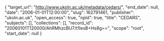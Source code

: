 {
  "target_url": "http://www.ukoln.ac.uk/metadata/cedars/", 
  "end_date": null, 
  "date": "2006-01-01T12:00:00", 
  "slug": 162791461, 
  "publisher": "ukoln.ac.uk", 
  "open_access": true, 
  "npld": true, 
  "title": "CEDARS", 
  "subjects": [], 
  "collections": [], 
  "record_id": "20060101T120000/AhRMhzcBU7/t1IesB+Hs8g==", 
  "scope": "root", 
  "start_date": null
}


